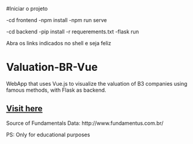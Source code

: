 #Iniciar o projeto

-cd frontend
-npm install
-npm run serve

-cd backend
-pip install -r requerements.txt
-flask run

Abra os links indicados no shell e seja feliz

# Valuation-BR-Vue

WebApp that uses Vue.js to visualize the valuation of B3 companies using famous methods, with Flask as backend.

<h2><a href="https://valuation-br.fly.dev/">Visit here</a></h2>

<p>
  Source of Fundamentals Data: http://www.fundamentus.com.br/
</p>

PS: Only for educational purposes